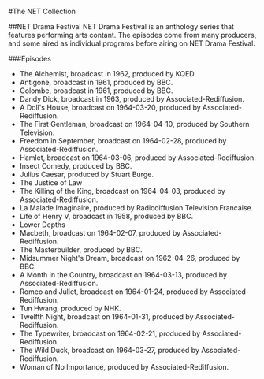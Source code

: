 #The NET Collection

##NET Drama Festival
NET Drama Festival is an anthology series that features performing arts contant.  The episodes come from many producers, and some aired as individual programs before airing on NET Drama Festival.

###Episodes
- The Alchemist, broadcast in 1962, produced by KQED.
- Antigone, broadcast in 1961, produced by BBC.
- Colombe, broadcast in 1961, produced by BBC.
- Dandy Dick, broadcast in 1963, produced by Associated-Rediffusion.
- A Doll's House, broadcast on 1964-03-20, produced by Associated-Rediffusion.
- The First Gentleman, broadcast on 1964-04-10, produced by Southern Television.
- Freedom in September, broadcast on 1964-02-28, produced by Associated-Rediffusion.
- Hamlet, broadcast on 1964-03-06, produced by Associated-Rediffusion.
- Insect Comedy, produced by BBC.
- Julius Caesar, produced by Stuart Burge.
- The Justice of Law
- The Killing of the King, broadcast on 1964-04-03, produced by Associated-Rediffusion.
- La Malade Imaginaire, produced by Radiodiffusion Television Francaise.
- Life of Henry V, broadcast in 1958, produced by BBC.
- Lower Depths
- Macbeth, broadcast on 1964-02-07, produced by Associated-Rediffusion.
- The Masterbuilder, produced by BBC.
- Midsummer Night's Dream, broadcast on 1962-04-26, produced by BBC.
- A Month in the Country, broadcast on 1964-03-13, produced by Associated-Rediffusion.
- Romeo and Juliet, broadcast on 1964-01-24, produced by Associated-Rediffusion.
- Tun Hwang, produced by NHK.
- Twelfth Night, broadcast on 1964-01-31, produced by Associated-Rediffusion.
- The Typewriter, broadcast on 1964-02-21, produced by Associated-Rediffusion.
- The Wild Duck, broadcast on 1964-03-27, produced by Associated-Rediffusion.
- Woman of No Importance, produced by Associated-Rediffusion.
